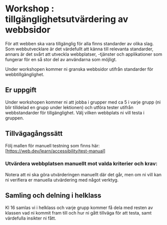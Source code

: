# Workshop : tillgänglighetsutvärdering av webbsidor

För att webben ska vara tillgänglig för alla finns standarder av olika slag. Som webbutvecklare är det värdefullt att känna till relevanta standarder, annars är det svårt att utveckla webbplatser, -tjänster och applikationer som fungerar för en så stor del av användarna som möjligt.  

Under workshopen kommer ni granska webbsidor utifrån standarder för webbtillgänglighet.

## Er uppgift 
Under workshopen kommer ni att jobba i grupper med ca 5 i varje grupp (ni blir tilldelad en grupp under lektionen) och utföra tester utifrån webbstandarder för tillgänglighet. Välj vilken webbplats ni vill testa i gruppen. 

## Tillvägagångssätt

Följ mallen för manuell testning som finns här: [https://web.dev/learn/accessibility/test-manual]

### Utvärdera webbplatsen manuellt mot valda kriterier och krav:
Notera att ni ska göra utvärderingen manuellt där det går, men om ni vill kan ni verifiera er manuella utvärdering med något verktyg. 

## Samling och delning i helklass
Kl 16 samlas vi i helklass och varje grupp kommer få dela med resten av klassen vad ni kommit fram till och hur ni gått tillväga för att testa, samt värdefulla insikter ni fått.

